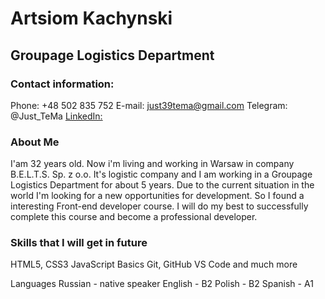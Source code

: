 # **Artsiom Kachynski**
## Groupage Logistics Department

### Contact information:
Phone: +48 502 835 752
E-mail: just39tema@gmail.com
Telegram: @Just_TeMa
[LinkedIn:](https://www.linkedin.com/in/artsiom-kachynski-906900143)

### **About Me**
I'am 32 years old. Now i'm living and working in Warsaw in company B.E.L.T.S. Sp. z o.o. It's logistic company and I am working in a Groupage Logistics Department for about 5 years. Due to the current situation in the world I'm looking for a new opportunities for development. So I found a interesting Front-end developer course. I will do my best to successfully complete this course and become a professional developer. 

### **Skills that I will get in future**
HTML5, CSS3
JavaScript Basics
Git, GitHub
VS Code and much more

Languages
Russian - native speaker
English - B2
Polish - B2
Spanish - A1